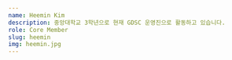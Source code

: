 ```yaml
---
name: Heemin Kim
description: 중앙대학교 3학년으로 현재 GDSC 운영진으로 활동하고 있습니다.
role: Core Member
slug: heemin
img: heemin.jpg
---
```

